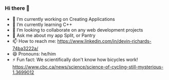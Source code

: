 ### Hi there 👋

- 🔭 I’m currently working on Creating Applications
- 🌱 I’m currently learning C++
- 👯 I’m looking to collaborate on any web development projects
- 💬 Ask me about my app Split, or Pantry
- 📫 How to reach me: https://www.linkedin.com/in/devin-richards-74ba3222a/
- 😄 Pronouns: he/him
- ⚡ Fun fact: We scientifically don't know how bicycles work! https://www.cbc.ca/news/science/science-of-cycling-still-mysterious-1.3699012
